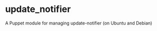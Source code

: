 update_notifier
===============

A Puppet module for managing update-notifier (on Ubuntu and Debian)
